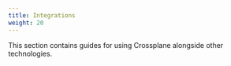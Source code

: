 ```yaml
---
title: Integrations
weight: 20
---
```


This section contains guides for using Crossplane alongside other technologies. 
